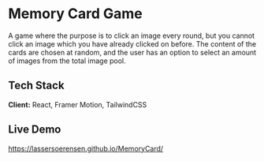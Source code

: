 
# Memory Card Game

A game where the purpose is to click an image every round, but you cannot click an image which you have already clicked on before. The content of the cards are chosen at random, and the user has an option to select an amount of images from the total image pool. 


## Tech Stack

**Client:** React, Framer Motion, TailwindCSS


## Live Demo

https://lassersoerensen.github.io/MemoryCard/
